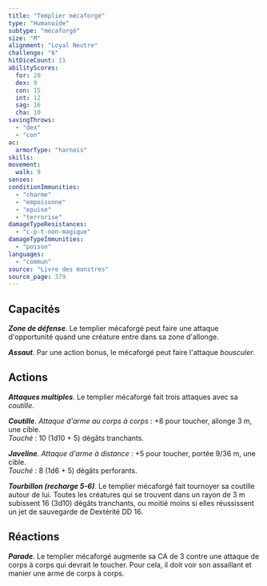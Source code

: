 ```yaml
---
title: "Templier mécaforgé"
type: "Humanoïde"
subtype: "mécaforgé"
size: "M"
alignment: "Loyal Neutre"
challenge: "6"
hitDiceCount: 11
abilityScores:
  for: 20
  dex: 9
  con: 15
  int: 12
  sag: 16
  cha: 10
savingThrows:
  - "dex"
  - "con"
ac:
  armorType: "harnois"
skills:
movement:
  walk: 9
senses:
conditionImmunities:
  - "charme"
  - "empoisonne"
  - "epuise"
  - "terrorise"
damageTypeResistances:
  - "c-p-t-non-magique"
damageTypeImmunities:
  - "poison"
languages:
  - "commun"
source: "Livre des monstres"
source_page: 379
---
```

## Capacités
_**Zone de défense**_. Le templier mécaforgé peut faire une attaque d'opportunité quand une créature entre dans sa zone d'allonge.

_**Assaut**_. Par une action bonus, le mécaforgé peut faire l'attaque _bousculer_.

## Actions
_**Attaques multiples**_. Le templier mécaforgé fait trois attaques avec sa _coutille_.

_**Coutille**_. _Attaque d'arme au corps à corps_ : +8 pour toucher, allonge 3 m, une cible.  
_Touché_ : 10 (1d10 + 5) dégâts tranchants.

_**Javeline**_. _Attaque d'arme à distance_ : +5 pour toucher, portée 9/36 m, une cible.  
_Touché_ : 8 (1d6 + 5) dégâts perforants.

_**Tourbillon (recharge 5-6)**_. Le templier mécaforgé fait tournoyer sa coutille autour de lui. Toutes les créatures qui se trouvent dans un rayon de 3 m subissent 16 (3d10) dégâts tranchants, ou moitié moins si elles réussissent un jet de sauvegarde de Dextérité DD 16.

## Réactions
_**Parade**_. Le templier mécaforgé augmente sa CA de 3 contre une attaque de corps à corps qui devrait le toucher. Pour cela, il doit voir son assaillant et manier une arme de corps à corps.
